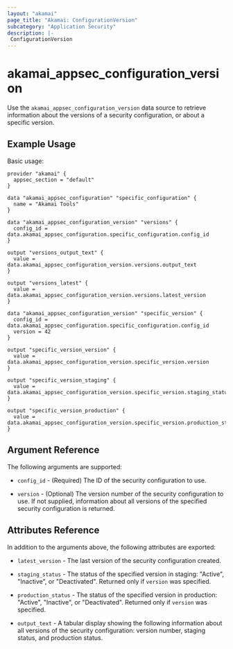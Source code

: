 ```yaml
---
layout: "akamai"
page_title: "Akamai: ConfigurationVersion"
subcategory: "Application Security"
description: |-
 ConfigurationVersion
---
```


# akamai_appsec_configuration_version

Use the `akamai_appsec_configuration_version` data source to retrieve information about the versions of a security configuration, or about a specific version.


## Example Usage

Basic usage:

```hcl
provider "akamai" {
  appsec_section = "default"
}

data "akamai_appsec_configuration" "specific_configuration" {
  name = "Akamai Tools"
}

data "akamai_appsec_configuration_version" "versions" {
  config_id = data.akamai_appsec_configuration.specific_configuration.config_id
}

output "versions_output_text" {
  value = data.akamai_appsec_configuration_version.versions.output_text
}

output "versions_latest" {
  value = data.akamai_appsec_configuration_version.versions.latest_version
}

data "akamai_appsec_configuration_version" "specific_version" {
  config_id = data.akamai_appsec_configuration.specific_configuration.config_id
  version = 42
}

output "specific_version_version" {
  value = data.akamai_appsec_configuration_version.specific_version.version
}

output "specific_version_staging" {
  value = data.akamai_appsec_configuration_version.specific_version.staging_status
}

output "specific_version_production" {
  value = data.akamai_appsec_configuration_version.specific_version.production_status
}
```


## Argument Reference

The following arguments are supported:

* `config_id` - (Required) The ID of the security configuration to use.

* `version` - (Optional) The version number of the security configuration to use. If not supplied, information about all versions of the specified security configuration is returned.


## Attributes Reference

In addition to the arguments above, the following attributes are exported:

* `latest_version` - The last version of the security configuration created.

* `staging_status` - The status of the specified version in staging: "Active", "Inactive", or "Deactivated". Returned only if `version` was specified.

* `production_status` - The status of the specified version in production: "Active", "Inactive", or "Deactivated". Returned only if `version` was specified.

* `output_text` - A tabular display showing the following information about all versions of the security configuration: version number, staging status, and production status.

